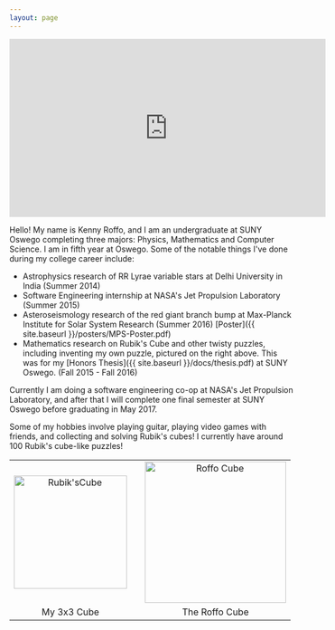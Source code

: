 ```yaml
---
layout: page
---
```


<div style="text-align:center">
<iframe width="560" height="315" src="https://www.youtube.com/embed/17ll6TWm45M"
frameborder="0" allowfullscreen></iframe>
</div>

Hello! My name is Kenny Roffo, and I am an undergraduate at SUNY Oswego completing
three majors: Physics, Mathematics and Computer Science. I am in fifth year at
Oswego. Some of the notable things I've done during my college career include:

- Astrophysics research of RR Lyrae variable stars at Delhi University in India
(Summer 2014)
- Software Engineering internship at NASA's Jet Propulsion Laboratory
(Summer 2015)
- Asteroseismology research of the red giant branch bump at Max-Planck Institute
for Solar System Research (Summer 2016) [Poster]({{ site.baseurl }}/posters/MPS-Poster.pdf)
- Mathematics research on Rubik's Cube and other twisty puzzles, including
inventing my own puzzle, pictured on the right above. This was for my [Honors
Thesis]({{ site.baseurl }}/docs/thesis.pdf) at SUNY Oswego. (Fall 2015 - Fall 2016)

Currently I am doing a software engineering co-op at NASA's Jet Propulsion
Laboratory, and after that I will complete one final semester at SUNY Oswego
before graduating in May 2017.

Some of my hobbies involve playing guitar, playing video games with friends, and
collecting and solving Rubik's cubes! I currently have around 100 Rubik's
cube-like puzzles!


<div class="topPhotos" id="head">
  <table width="100%">
    <tr>
      <td style="text-align:center">
        <img alt="Rubik'sCube"
             src="{{site.baseurl}}/assets/images/Cube.png" width="200">
      </td>
      <td widt="99%"></td>
      <td style="text-align:center">
        <img alt="Roffo Cube"
             src="{{site.baseurl}}/assets/images/MyCube.png" width="250">
      </td>
    </tr>
    <tr>
      <td style="text-align:center">My 3x3 Cube</td>
      <td></td>
      <td style="text-align:center">The Roffo Cube</td>
    </tr>
  </table>
</div>

